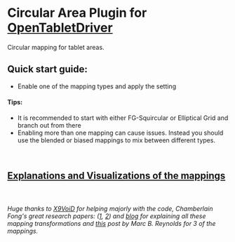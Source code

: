 # Circular Area Plugin for [OpenTabletDriver](https://github.com/OpenTabletDriver/OpenTabletDriver)

Circular mapping for tablet areas.

## Quick start guide:
- Enable one of the mapping types and apply the setting

#### Tips: 
- It is recommended to start with either FG-Squircular or Elliptical Grid and branch out from there
- Enabling more than one mapping can cause issues. Instead you should use the blended or biased mappings to mix between different types.

<br>

## [Explanations and Visualizations of the mappings](https://github.com/Kuuuube/Circular_Area/blob/main/wiki/mappings_index.md)


<br>

###### Huge thanks to [X9VoiD](https://github.com/X9VoiD) for helping majorly with the code, Chamberlain Fong's great research papers: \([1](https://arxiv.org/abs/1509.06344), [2](https://arxiv.org/abs/1709.07875)\) and [blog](https://squircular.blogspot.com/) for explaining all these mapping transformations and [this](http://marc-b-reynolds.github.io/math/2017/01/08/SquareDisc.html) post by Marc B. Reynolds for 3 of the mappings.